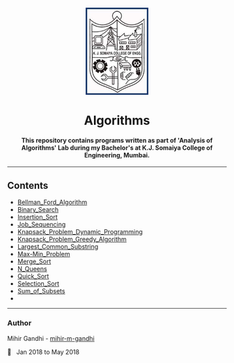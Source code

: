 <p align="center">
 <img height=200px src="./kjsce.jpg" alt="KJSCE">
</p>

<h1 align="center">Algorithms</h1>

<div align="center">
<h4> This repository contains programs written as part of 'Analysis of Algorithms' Lab during my Bachelor's at K.J. Somaiya College of Engineering, Mumbai.</h4>
</div>

------------------------------------------
## Contents

* [Bellman_Ford_Algorithm](./Bellman_Ford_Algorithm)
* [Binary_Search](./Binary_Search)
* [Insertion_Sort](./Insertion_Sort)
* [Job_Sequencing](./Job_Sequencing)
* [Knapsack_Problem_Dynamic_Programming](./Knapsack_Problem_Dynamic_Programming)
* [Knapsack_Problem_Greedy_Algorithm](./Knapsack_Problem_Greedy_Algorithm)
* [Largest_Common_Substring](./Largest_Common_Substring)
* [Max-Min_Problem](./Max-Min_Problem)
* [Merge_Sort](./Merge_Sort)
* [N_Queens](./N_Queens)
* [Quick_Sort](./Quick_Sort)
* [Selection_Sort](./Selection_Sort)
* [Sum_of_Subsets](./Sum_of_Subsets)
* 
------------------------------------------
### Author
Mihir Gandhi - [mihir-m-gandhi](https://github.com/mihir-m-gandhi)

:date: &nbsp; Jan 2018 to May 2018

